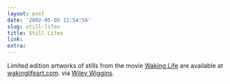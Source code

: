 ```yaml
---
layout: post
date: '2002-05-05 11:54:56'
slug: still-lifes
title: Still Lifes
link: 
extra: 
---
```


Limited edition artworks of stills from the movie [Waking Life](http://www.wakinglifemovie.com) are available at [wakinglifeart.com](http://www.wakinglifeart.com). via [Wiley Wiggins](http://www.wileywiggins.com/blog.html).